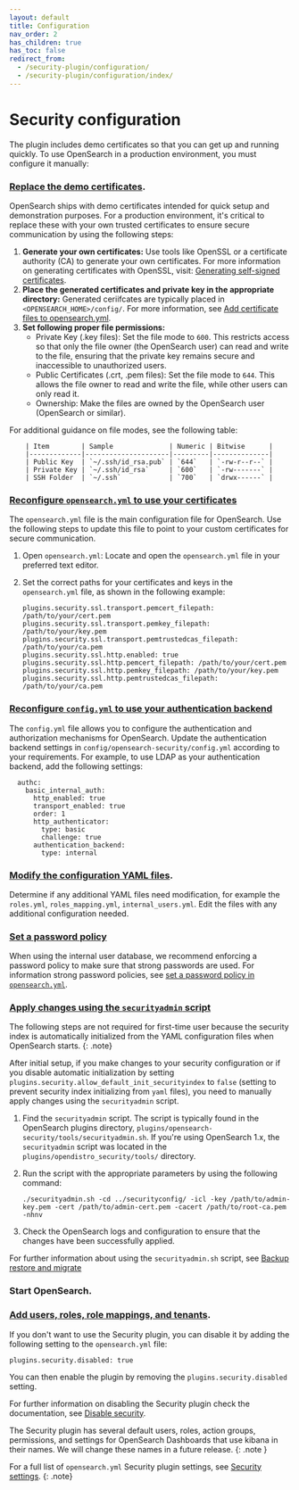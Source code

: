 ```yaml
---
layout: default
title: Configuration
nav_order: 2
has_children: true
has_toc: false
redirect_from:
  - /security-plugin/configuration/
  - /security-plugin/configuration/index/
---
```


# Security configuration

The plugin includes demo certificates so that you can get up and running quickly. To use OpenSearch in a production environment, you must configure it manually:

### [Replace the demo certificates]({{site.url}}{{site.baseurl}}/install-and-configure/install-opensearch/docker/#configuring-basic-security-settings).

OpenSearch ships with demo certificates intended for quick setup and demonstration purposes. For a production environment, it's critical to replace these with your own trusted certificates to ensure secure communication by using the following steps:

1. **Generate your own certificates:** Use tools like OpenSSL or a certificate authority (CA) to generate your own certificates. For more information on generating certificates with OpenSSL, visit: [Generating self-signed certificates](https://opensearch.org/docs/latest/security/configuration/generate-certificates/).
2. **Place the generated certificates and private key in the appropriate directory:** Generated ceriifcates are typically placed in `<OPENSEARCH_HOME>/config/`. For more information, see [Add certificate files to opensearch.yml](https://opensearch.org/docs/latest/security/configuration/generate-certificates/#add-certificate-files-to-opensearchyml/).
3. **Set following proper file permissions:**
    - Private Key (.key files): Set the file mode to `600`. This restricts access so that only the file owner (the OpenSearch user) can read and write to the file, ensuring that the private key remains secure and inaccessible to unauthorized users.
    - Public Certificates (.crt, .pem files): Set the file mode to `644`. This allows the file owner to read and write the file, while other users can only read it.
    - Ownership: Make the files are owned by the OpenSearch user (OpenSearch or similar).

For additional guidance on file modes, see the following table:
        
        | Item        | Sample              | Numeric | Bitwise      |
        |-------------|---------------------|---------|--------------|
        | Public Key  | `~/.ssh/id_rsa.pub` | `644`   | `-rw-r--r--` |
        | Private Key | `~/.ssh/id_rsa`     | `600`   | `-rw-------` |
        | SSH Folder  | `~/.ssh`            | `700`   | `drwx------` |

### [Reconfigure `opensearch.yml` to use your certificates]({{site.url}}{{site.baseurl}}/security/configuration/tls/) 

The `opensearch.yml` file is the main configuration file for OpenSearch. Use the following steps to update this file to point to your custom certificates for secure communication.

1. Open `opensearch.yml`: Locate and open the `opensearch.yml` file in your preferred text editor.
2. Set the correct paths for your certificates and keys in the `opensearch.yml` file, as shown in the following example:

   ```
   plugins.security.ssl.transport.pemcert_filepath: /path/to/your/cert.pem
   plugins.security.ssl.transport.pemkey_filepath: /path/to/your/key.pem
   plugins.security.ssl.transport.pemtrustedcas_filepath: /path/to/your/ca.pem
   plugins.security.ssl.http.enabled: true
   plugins.security.ssl.http.pemcert_filepath: /path/to/your/cert.pem
   plugins.security.ssl.http.pemkey_filepath: /path/to/your/key.pem
   plugins.security.ssl.http.pemtrustedcas_filepath: /path/to/your/ca.pem
   ```

### [Reconfigure `config.yml` to use your authentication backend]({{site.url}}{{site.baseurl}}/security/configuration/configuration/)

The `config.yml` file allows you to configure the authentication and authorization mechanisms for OpenSearch. Update the authentication backend settings in `config/opensearch-security/config.yml` according to your requirements. For example, to use LDAP as your authentication backend, add the following settings:

  ```
    authc:
      basic_internal_auth:
        http_enabled: true
        transport_enabled: true
        order: 1
        http_authenticator:
          type: basic
          challenge: true
        authentication_backend:
          type: internal
   ```

### [Modify the configuration YAML files]({{site.url}}{{site.baseurl}}/security/configuration/yaml/).

Determine if any additional YAML files need modification, for example the `roles.yml`, `roles_mapping.yml`, `internal_users.yml`. Edit the files with any additional configuration needed.

### [Set a password policy]({{site.url}}{{site.baseurl}}/security/configuration/yaml/#password-settings/)

When using the internal user database, we recommend enforcing a password policy to make sure that strong passwords are used. For information strong password policies, see [set a password policy in `opensearch.yml`]({{site.url}}{{site.baseurl}}/security/configuration/yaml/#opensearchyml).

### [Apply changes using the `securityadmin` script]({{site.url}}{{site.baseurl}}/security/configuration/security-admin/)

The following steps are not required for first-time user because the security index is automatically initialized from the YAML configuration files when OpenSearch starts.
{: .note}

After initial setup, if you make changes to your security configuration or if you disable automatic initialization by setting `plugins.security.allow_default_init_securityindex` to `false` (setting to prevent security index initializing from `yaml` files), you need to manually apply changes using the `securityadmin` script.

1. Find the `securityadmin` script. The script is typically found in the OpenSearch plugins directory, `plugins/opensearch-security/tools/securityadmin.sh`. If you're using OpenSearch 1.x, the `securityadmin` script was located in the `plugins/opendistro_security/tools/` directory. 
2. Run the script with the appropriate parameters by using the following command:

   ```
   ./securityadmin.sh -cd ../securityconfig/ -icl -key /path/to/admin-key.pem -cert /path/to/admin-cert.pem -cacert /path/to/root-ca.pem -nhnv
   ```

3. Check the OpenSearch logs and configuration to ensure that the changes have been successfully applied.

For further information about using the `securityadmin.sh` script, see [Backup restore and migrate](https://opensearch.org/docs/latest/security/configuration/security-admin#backup-restore-and-migrate/)


### Start OpenSearch.

### [Add users, roles, role mappings, and tenants]({{site.url}}{{site.baseurl}}/security/access-control/index/).

If you don't want to use the Security plugin, you can disable it by adding the following setting to the `opensearch.yml` file:

```
plugins.security.disabled: true
```

You can then enable the plugin by removing the `plugins.security.disabled` setting.

For further information on disabling the Security plugin check the documentation, see [Disable security]({{site.url}}{{site.baseurl}}/security/configuration/disable-enable-security/).

The Security plugin has several default users, roles, action groups, permissions, and settings for OpenSearch Dashboards that use kibana in their names. We will change these names in a future release.
{: .note }

For a full list of `opensearch.yml` Security plugin settings, see [Security settings]({{site.url}}{{site.baseurl}}/install-and-configure/configuring-opensearch/security-settings/).
{: .note}
